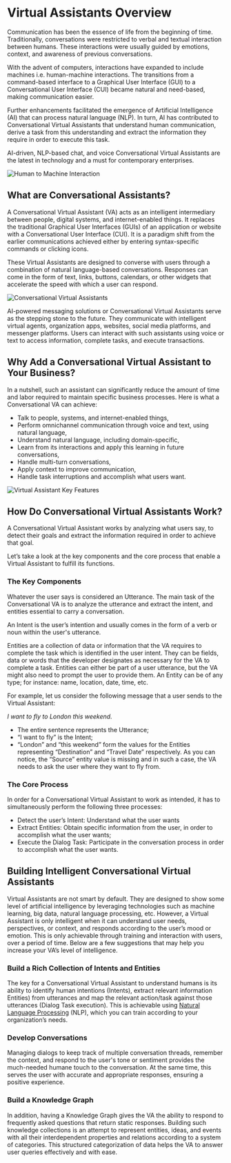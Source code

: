 # Virtual Assistants Overview

Communication has been the essence of life from the beginning of time. Traditionally, conversations were restricted to verbal and textual interaction between humans. These interactions were usually guided by emotions, context, and awareness of previous conversations.

With the advent of computers, interactions have expanded to include machines i.e. human-machine interactions. The transitions from a command-based interface to a Graphical User Interface (GUI) to a Conversational User Interface (CUI) became natural and need-based, making communication easier.

Further enhancements facilitated the emergence of Artificial Intelligence (AI) that can process natural language (NLP). In turn, AI has contributed to Conversational Virtual Assistants that understand human communication, derive a task from this understanding and extract the information they require in order to execute this task.

AI-driven, NLP-based chat, and voice Conversational Virtual Assistants are the latest in technology and a must for contemporary enterprises.

![Human to Machine Interaction](../assets/images/ConversationalBot.png)

## What are Conversational Assistants?

A Conversational Virtual Assistant (VA) acts as an intelligent intermediary between people, digital systems, and internet-enabled things. It replaces the traditional Graphical User Interfaces (GUIs) of an application or website with a Conversational User Interface (CUI). It is a paradigm shift from the earlier communications achieved either by entering syntax-specific commands or clicking icons.

These Virtual Assistants are designed to converse with users through a combination of natural language-based conversations. Responses can come in the form of text, links, buttons, calendars, or other widgets that accelerate the speed with which a user can respond.

![Conversational Virtual Assistants](../assets/images/ConversationalBot1.png)


AI-powered messaging solutions or Conversational Virtual Assistants serve as the stepping stone to the future. They communicate with intelligent virtual agents, organization apps, websites, social media platforms, and messenger platforms. Users can interact with such assistants using voice or text to access information, complete tasks, and execute transactions.


## Why Add a Conversational Virtual Assistant to Your Business?

In a nutshell, such an assistant can significantly reduce the amount of time and labor required to maintain specific business processes. Here is what a Conversational VA can achieve:



* Talk to people, systems, and internet-enabled things,
* Perform omnichannel communication through voice and text, using natural language,
* Understand natural language, including domain-specific,
* Learn from its interactions and apply this learning in future conversations,
* Handle multi-turn conversations,
* Apply context to improve communication,
* Handle task interruptions and accomplish what users want.

![Virtual Assistant Key Features](../assets/images/ConversationalBot2.png)

## How Do Conversational Virtual Assistants Work?

A Conversational Virtual Assistant works by analyzing what users say, to detect their goals and extract the information required in order to achieve that goal.

Let’s take a look at the key components and the core process that enable a Virtual Assistant to fulfill its functions.


### The Key Components

Whatever the user says is considered an Utterance. The main task of the Conversational VA is to analyze the utterance and extract the intent, and entities essential to carry a conversation. 

An Intent is the user’s intention and usually comes in the form of a verb or noun within the user's utterance.

Entities are a collection of data or information that the VA requires to complete the task which is identified in the user intent. They can be fields, data or words that the developer designates as necessary for the VA to complete a task. Entities can either be part of a user utterance, but the VA might also need to prompt the user to provide them. An Entity can be of any type; for instance: name, location, date, time, etc.

For example, let us consider the following message that a user sends to the Virtual Assistant: 

_I want to fly to London this weekend._



* The entire sentence represents the Utterance;
* “I want to fly” is the Intent;
* “London” and “this weekend” form the values for the Entities representing “Destination” and “Travel Date” respectively. As you can notice, the “Source” entity value is missing and in such a case, the VA needs to ask the user where they want to fly from.


### The Core Process

In order for a Conversational Virtual Assistant to work as intended, it has to simultaneously perform the following three processes:



* Detect the user’s Intent: Understand what the user wants
* Extract Entities: Obtain specific information from the user, in order to accomplish what the user wants;
* Execute the Dialog Task: Participate in the conversation process in order to accomplish what the user wants.


## Building Intelligent Conversational Virtual Assistants

Virtual Assistants are not smart by default. They are designed to show some level of artificial intelligence by leveraging technologies such as machine learning, big data, natural language processing, etc. However, a Virtual Assistant is only intelligent when it can understand user needs, perspectives, or context, and responds according to the user’s mood or emotion. This is only achievable through training and interaction with users, over a period of time. Below are a few suggestions that may help you increase your VA’s level of intelligence.


### Build a Rich Collection of Intents and Entities

The key for a Conversational Virtual Assistant to understand humans is its ability to identify human intentions (Intents), extract relevant information Entities) from utterances and map the relevant action/task against those utterances (Dialog Task execution). This is achievable using [Natural Language Processing](https://developer.kore.ai/docs/bots/chatbot-overview/nlp-guide/) (NLP), which you can train according to your organization’s needs.


### Develop Conversations

Managing dialogs to keep track of multiple conversation threads, remember the context, and respond to the user's tone or sentiment provides the much-needed humane touch to the conversation. At the same time, this serves the user with accurate and appropriate responses, ensuring a positive experience.


### Build a Knowledge Graph

In addition, having a Knowledge Graph gives the VA the ability to respond to frequently asked questions that return static responses. Building such knowledge collections is an attempt to represent entities, ideas, and events with all their interdependent properties and relations according to a system of categories. This structured categorization of data helps the VA to answer user queries effectively and with ease.
